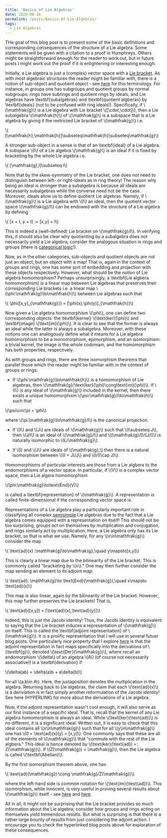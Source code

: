 ```yaml
---
title: 'Basics of Lie Algebras'
date: 2020-06-16
permalink: /posts/Basics-Of-Lie-Algebras/
tags:
  - Lie Algebras
---
```


THe goal of this blog post is to present some of the basic definitions and corresponding consequences of the structure of a Lie algebra. Some statements will be given with a citation to a proof in Humphreys. Others might be straightforward enough for the reader to work out, but in future posts I might work out the proof if it is enlightening or interesting enough.

Initially, a Lie algebra is just a (complex) vector space with a [Lie bracket](https://almosttrivial.github.io/posts/PrefaceToLieAlgebras). As with most algebraic structures the reader might be familiar with, there is a notion of sub-object and quotient object - see [here](https://almosttrivial.github.io/posts/Basics-of-Category-Theory) for this terminology. For instance, in groups one has subgroups and quotient groups by normal subgroups; rings have subrings and quotient rings by ideals; and Lie algebras have \textbf{subalgebras} and \textbf{quotient algberas} by \textbf{ideals} (not to be confused with ring ideals!). Specifically, if \\(\mathfrak{g}\\) is a Lie algebra with Lie bracket \\([\cdot,\cdot]\\), then a Lie subalgebra \\(\mathfrak{h}\\) of \\(\mathfrak{g}\\) is a subspace that is a Lie algebra by giving it the restricted Lie bracket of \\(\mathfrak{g}\\) i.e.

\\(    [\mathfrak{h},\mathfrak{h}]\subseteq\mathfrak{h}\subseteq\mathfrak{g}\\)



A stronger sub-object in a sense is that of an \textbf{ideal} of a Lie algebra. A subspace \\(I\\) of a Lie algebra \\(\mathfrak{g}\\) is an ideal if it is fixed by bracketing by the whole Lie algebra i.e.

\\(    [\mathfrak{g},I]\subseteq I\\)


Note that by the skew-symmetry of the Lie bracket, one does not need to distinguish between left- or right-ideals as in ring theory! The reason why being an ideal is stronger than a subalgebra is because all ideals are necessarily subalgebras while the converse need not be the case. Moreover, ideals allow us to define quotient Lie algebras. Namely, if \\(\mathfrak{g}\\) is a Lie algebra with \\(I\\) an ideal, then the quotient vector space \\(\mathfrak{g}/I\\) can be endowed with the structure of a Lie algebra by defining

\\( [x + I, y + I] := [x,y] + I\\)

This is indeed a (well-defined) Lie bracket on \\(\mathfrak{g}/I\\). In verifying this, it should also be clear why quotienting by a subalgebra does not necessarily yield a Lie algebra; consider the analogous situation in rings and groups (there is [categorical logic](https://almosttrivial.github.io/posts/Basics-of-Category-Theory)!).

Now, as in the other categories, sub-objects and quotient objects are not just an object, but an object with a map! That is, again in the context of groups and rings, one has some sort of embedding and projection with these objects respectively. However, what should be the notion of Lie algebra homomorphism? Perhaps unsurprisingly, a \textbf{Lie algbera homomorphism} is a linear map between Lie algebras that preserves their corresponding Lie brackets i.e. a linear map \\(\phi:\mathfrak{g}\to\mathfrak{h}\\) between Lie algebras such that

\\(    \phi([x,y]\_{\mathfrak{g}}) = [\phi(x),\phi(y)]\_{\mathfrak{h}}\\)

Now given a Lie algebra homomorphism \\(\phi\\), one can define two corresponding objects: the \textbf{kernel} \\(\text{ker}(\phi)\\) and \textbf{image} \\(\text{im}(\phi)\\). It is clear to see that the former is always an ideal while the latter is always a subalgebra. Moreover, with these notions one can analogously define what it means for a Lie algebra homomorphism to be a monomorphism, epimorphism, and an isomorphism: a trivial kernel, the image is the whole codomain, and the homomorphism has both properties, respectively.

As with groups and rings, there are three isomorphism theorems that parallel those which the reader might be familiar with in the context of groups or rings:

* If \\(\phi:\mathfrak{g}\to\mathfrak{h}\\) is a homomorphism of Lie algebras, then \\(\mathfrak{g}/\text{ker}(\phi)\cong\text{im}(\phi)\\). If \\(I\\) is any ideal of \\(\mathfrak{g}\\) included in the kernel, then there exists a unique homomorphism \\(\psi:\mathfrak{g}/I\to\mathfrak{h}\\) such that

\\(\psi\circ\pi = \phi\\)

where \\(\pi:\mathfrak{g}\to\mathfrak{g}/I\\) is the canonical projection.

* If \\(I\\) and \\(J\\) are ideals of \\(\mathfrak{g}\\) such that \\(I\subseteq J\\), then \\(J/I\\) is an ideal of \\(\mathfrak{g}/I\\) and \\((\mathfrak{g}/I)/(J/I)\\) is naturally isomorphic to \\(L/\mathfrak{g}\\).

* If \\(I\) and \\(J\\) are ideals of \\(\mathfrak{g},\\) then there is a natural isomorphism between \\((I + J)/J\\) and \\(I/(I\cap J)\\).


Homomorphisms of particular interests are those from a Lie algbera to the endomorphisms of a vector space. In particular, if \\(V\\) is a complex vector space, then a Lie algera homomorphism 

\\(\phi:\mathfrak{g}\to\\text{End}(V)\\)

is called a \textbf{representation} of \\(\mathfrak{g}\\). A representation is called finite-dimensional if the corresponding vector space is.

Representations of a Lie algebra play a particularly important role in classifying all complex [semisimple](https://almosttrivial.github.io/posts/Semisimplicity-of-Lie-Algebras) Lie algebras due to the fact that a Lie algebra comes equipped with a representation on itself! This should not be too surprising; groups act on themselves by multiplication and conjugation, and rings similarly act by multiplication. Here, a Lie algebra only has its Lie bracket, so that is what we use. Namely, for any \\(x\in\mathfrak{g}\\) consider the map

\\(    \text{ad}(x) :\mathfrak{g}\to\mathfrak{g},\quad y\mapsto[x,y]\\)

This is clearly a linear map due to the bilinearity of the Lie bracket. This is commonly called "bracketing by \\(x\\)." One may then further consider the map sending an element to its adjoint map:

\\(    \text{ad}: \mathfrak{g}\to \text{End}(\mathfrak{g}),\quad x\mapsto \text{ad}(x)\\)

This map is also linear, again by the bilinearity of the Lie bracket. However, this map further preserves the Lie brackets! That is,

\\(    \text{ad}([x,y]) = [\text{ad}(x),\text{ad}(y)]\\)

Indeed, this is just the Jacobi identity! Thus, the Jacobi identity is equivalent to saying that the Lie bracket induces a representation of \\(\mathfrak{g}\\) on itself. This is called the \textbf{adjoint representation} of \\(\mathfrak{g}\\). It is a prolific representation that I will use in several futuer blog posts. One particularly nice property that I explore [here](https://almosttrivial.github.io/posts/Semisimplicity-of-Lie-Algebras) is that the adjoint representation in fact maps specifically into the derivations of \\(\textbf{g}\\), denoted \\(\text{Der}(\mathfrak{g})\\), where recall an endomorphism \\(\delta\\) of an algebra \\(A\\) (of course not necessarily associative!) is a \textbf{derivation} if 

\\(\delta(ab) = \delta(a)b + a\delta(b)\\)

for all \\(a,b\in A\\). Here, the juxtaposition denotes the multiplication in the algebra. Returning back to Lie algebras, the claim that each \\(\text{ad}(x)\\) is a deriviation is in fact simply another reformulation of the Jacobi identity! See here (HYPERLINK) for more about the derivations of a Lie algebra.

Now, if the adjoint representation wasn't cool enough, it will also serve as our first instance of a sepcific ideal. That is, recall that the kernel of any Lie algebra homomorphism is always an ideal. While \\(\text{ker}(\text{ad})\\) is no different, it is a significant ideal. Written out, it is easy to check that this ideal contains all \\(x\in\mathfrak{g}\\) such that for all \\(y\in\mathfrak{g}\\) one has \\(0 = \text{ad}(x)(y) = [x,y]\\). One commonly says that these are all of the elements of \\(\mathfrak{g}\\) that "commute with the rest of the Lie algbera." This ideal is hence denoted by \\(\text{ker}(\text{ad}) =: Z(\mathfrak{g})\\). If \\(Z(\mathfrak{g}) = \mathfrak{g}\\), then the Lie algebra is called \\(\textbf{Abelian}\\).

By the first isomorphism theorem above, one has 

\\(    \text{ad}(\mathfrak{g}) \cong \mathfrak{g}/Z(\mathfrak{g})\\)

where the left-hand side is common notation for \\(\text{im}(\text{ad})\\). This isomorphism, while innocent, is very useful in proving several results about \\(\mathfrak{g}\\) itself - see [here](https://almosttrivial.github.io/posts/SolvabilityofLieAlgebras/) and [here](https://almosttrivial.github.io/posts/NilpotencyOfLieAlgebras/).

All in all, it might not be surprising that the Lie bracket provides so much information about the Lie algebra; consider how groups and rings acting on themselves yield tremendous resutls. But what is surprising is that there is a rather large bounty of results from just considering the adjoint action. I encourage you to check the hyperlinked blog posts above for exploration of these consequences.
